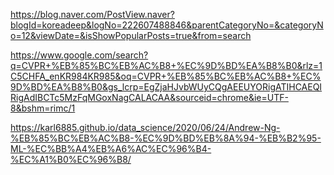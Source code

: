 https://blog.naver.com/PostView.naver?blogId=koreadeep&logNo=222607488846&parentCategoryNo=&categoryNo=12&viewDate=&isShowPopularPosts=true&from=search

https://www.google.com/search?q=CVPR+%EB%85%BC%EB%AC%B8+%EC%9D%BD%EA%B8%B0&rlz=1C5CHFA_enKR984KR985&oq=CVPR+%EB%85%BC%EB%AC%B8+%EC%9D%BD%EA%B8%B0&gs_lcrp=EgZjaHJvbWUyCQgAEEUYORigATIHCAEQIRigAdIBCTc5MzFqMGoxNagCALACAA&sourceid=chrome&ie=UTF-8&bshm=rimc/1

https://karl6885.github.io/data_science/2020/06/24/Andrew-Ng-%EB%85%BC%EB%AC%B8-%EC%9D%BD%EB%8A%94-%EB%B2%95-ML-%EC%BB%A4%EB%A6%AC%EC%96%B4-%EC%A1%B0%EC%96%B8/